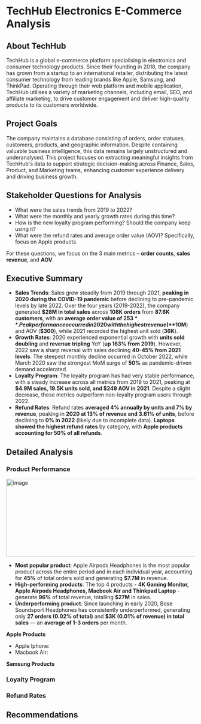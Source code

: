# TechHub Electronics E-Commerce Analysis   
## About TechHub   
TechHub is a global e-commerce platform specialising in electronics and consumer technology products. Since their founding in 2018, the company has grown from a startup to an international retailer, distributing the latest consumer technology from leading brands like Apple, Samsung, and ThinkPad. Operating through their web platform and mobile application, TechHub utilises a variety of marketing channels, including email, SEO, and affiliate marketing, to drive customer engagement and deliver high-quality products to its customers worldwide.   

## Project Goals   
The company maintains a database consisting of orders, order statuses, customers, products, and geographic information. Despite containing valuable business intelligence, this data remains largely unstructured and underanalysed. This project focuses on extracting meaningful insights from TechHub's data to support strategic decision-making across Finance, Sales, Product, and Marketing teams, enhancing customer experience delivery and driving business growth.   

## Stakeholder Questions for Analysis    
- What were the sales trends from 2019 to 2022?   
-	What were the monthly and yearly growth rates during this time?   
-	How is the new loyalty program performing? Should the company keep using it?   
-	What were the refund rates and average order value (AOV)? Specifically, focus on Apple products.   

For these questions, we focus on the 3 main metrics – **order counts**, **sales revenue**, and **AOV**.   

## Executive Summary   
- **Sales Trends**: Sales grew steadily from 2019 through 2021, **peaking in 2020 during the COVID-19 pandemic** before declining to pre-pandemic levels by late 2022. Over the four years (2019-2022), the company generated **$28M in total sales** across **108K orders** from **87.6K customers**, with an **average order value of $253**. Peak performance occurred in 2020 with the highest revenue (**$10M**) and AOV (**$300**), while 2021 recorded the highest unit sold (**36K**).   
- **Growth Rates**: 2020 experienced exponential growth with **units sold doubling** and **revenue tripling** YoY (**up 163% from 2019**). However, 2022 saw a sharp reversal with sales declining **40-45% from 2021 levels**. The steepest monthly decline occurred in October 2022, while March 2020 saw the strongest MoM surge of **50%** as pandemic-driven demand accelerated.
- **Loyalty Program**: The loyalty program has had very stable performance, with a steady increase across all metrics from 2019 to 2021, peaking at **$4.9M sales, 19.5K units sold, and $249 AOV in 2021**. Despite a slight decrease, these metrics outperform non-loyalty program users through 2022.
- **Refund Rates**: Refund rates **averaged 4% annually by units and 7% by revenue**, peaking in **2020 at 13% of revenue and 3.61% of units**, before declining to **0% in 2022** (likely due to incomplete data). **Laptops showed the highest refund rates** by category, with **Apple products accounting for 50% of all refunds**.

## Detailed Analysis   
### Product Performance   
<img width="700" height="208" alt="image" src="https://github.com/user-attachments/assets/969b2245-3eed-4522-bb28-0add2cdb8bd1" />   

- **Most popular product**: Apple Airpods Headphones is the most popular product across the entire period and in each individual year, accounting for **45%** of total orders sold and generating **$7.7M** in revenue.
- **High-performing products**: The top 4 products - **4K Gaming Monitor, Apple Airpods Headphones, Macbook Air and Thinkpad Laptop** - generate **96%** of total revenue, totalling **$27M** in sales. 
- **Underperforming product**: Since launching in early 2020, Bose Soundsport Headphones has consistently underperformed, generating only **27 orders (0.02% of total)** and **$3K (0.01% of revenue) in total sales** — an **average of 1-3 orders** per month.   

**Apple Products**
- Apple Iphone:
- Macbook Air:

**Samsung Products**
### Loyalty Program   
### Refund Rates   

## Recommendations
